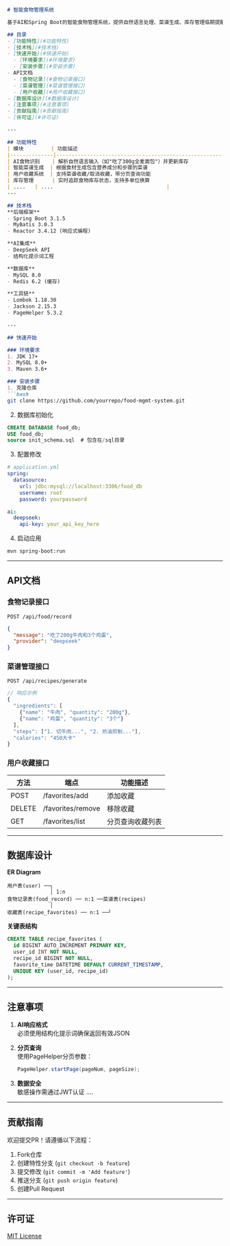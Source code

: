 ```markdown
# 智能食物管理系统

基于AI和Spring Boot的智能食物管理系统，提供自然语言处理、菜谱生成、库存管理临期提醒及用户收藏等功能。

## 目录
- [功能特性](#功能特性)
- [技术栈](#技术栈)
- [快速开始](#快速开始)
  - [环境要求](#环境要求)
  - [安装步骤](#安装步骤)
- API文档
  - [食物记录](#食物记录接口)
  - [菜谱管理](#菜谱管理接口)
  - [用户收藏](#用户收藏接口)
- [数据库设计](#数据库设计)
- [注意事项](#注意事项)
- [贡献指南](#贡献指南)
- [许可证](#许可证)

---

## 功能特性
| 模块         | 功能描述                                                                 |
|--------------|--------------------------------------------------------------------------|
| AI食物识别    | 解析自然语言输入（如"吃了300g全麦面包"）并更新库存                       |
| 智能菜谱生成  | 根据食材生成包含营养成分和步骤的菜谱                                    |
| 用户收藏系统  | 支持菜谱收藏/取消收藏，带分页查询功能                                    |
| 库存管理      | 实时追踪食物库存状态，支持多单位换算                                     |
| ....   | ....                                     |
---

## 技术栈
**后端框架**
- Spring Boot 3.1.5
- MyBatis 3.0.3
- Reactor 3.4.12 (响应式编程)

**AI集成**
- DeepSeek API
- 结构化提示词工程

**数据库**
- MySQL 8.0
- Redis 6.2 (缓存)

**工具链**
- Lombok 1.18.30
- Jackson 2.15.3
- PageHelper 5.3.2

---

## 快速开始

### 环境要求
1. JDK 17+
2. MySQL 8.0+
3. Maven 3.6+

### 安装步骤
1. 克隆仓库
```bash
git clone https://github.com/yourrepo/food-mgmt-system.git
```

2. 数据库初始化
```sql
CREATE DATABASE food_db;
USE food_db;
source init_schema.sql  # 包含在/sql目录
```

3. 配置修改
```yaml
# application.yml
spring:
  datasource:
    url: jdbc:mysql://localhost:3306/food_db
    username: root
    password: yourpassword

ai:
  deepseek:
    api-key: your_api_key_here
```

4. 启动应用
```bash
mvn spring-boot:run
```

---

## API文档

### 食物记录接口
`POST /api/food/record`
```json
{
  "message": "吃了200g牛肉和3个鸡蛋",
  "provider": "deepseek"
}
```

### 菜谱管理接口
`POST /api/recipes/generate`
```javascript
// 响应示例
{
  "ingredients": [
    {"name": "牛肉", "quantity": "200g"},
    {"name": "鸡蛋", "quantity": "3个"}
  ],
  "steps": ["1. 切牛肉...", "2. 热油煎制..."],
  "calories": "450大卡"
}
```

### 用户收藏接口
| 方法   | 端点                   | 功能描述               |
|--------|------------------------|-----------------------|
| POST   | /favorites/add        | 添加收藏              |
| DELETE | /favorites/remove     | 移除收藏              |
| GET    | /favorites/list       | 分页查询收藏列表      |

---

## 数据库设计
**ER Diagram**
```
用户表(user) ──┐
              │ 1:n
食物记录表(food_record) ── n:1 ──菜谱表(recipes)
              │
收藏表(recipe_favorites) ── n:1 ──┘
```

**关键表结构**
```sql
CREATE TABLE recipe_favorites (
  id BIGINT AUTO_INCREMENT PRIMARY KEY,
  user_id INT NOT NULL,
  recipe_id BIGINT NOT NULL,
  favorite_time DATETIME DEFAULT CURRENT_TIMESTAMP,
  UNIQUE KEY (user_id, recipe_id)
);
```

---

## 注意事项
1. **AI响应格式**  
   必须使用结构化提示词确保返回有效JSON
   
2. **分页查询**  
   使用PageHelper分页参数：
   ```java
   PageHelper.startPage(pageNum, pageSize);
   ```

3. **数据安全**  
   敏感操作需通过JWT认证
....
---

## 贡献指南
欢迎提交PR！请遵循以下流程：
1. Fork仓库
2. 创建特性分支 (`git checkout -b feature`)
3. 提交修改 (`git commit -m 'Add feature'`)
4. 推送分支 (`git push origin feature`)
5. 创建Pull Request

---

## 许可证
[MIT License](LICENSE)
```